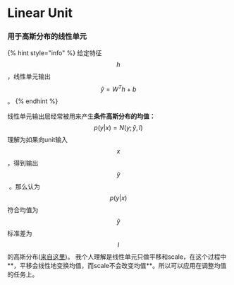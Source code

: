 # Linear Unit

### 用于高斯分布的线性单元

{% hint style="info" %}
给定特征$$h$$，线性单元输出$$\hat y = W^{T}h + b$$。
{% endhint %}

线性单元输出层经常被用来产生**条件高斯分布的均值：**$$p(y|x)=\mathit{N}(y; \hat y, I)$$理解为如果向unit输入$$x$$，得到输出$$\hat y ​$$ ​​ 。那么认为$$p(y|x)$$符合均值为$$\hat y$$标准差为$$I$$的高斯分布\([来自这里](https://windmissing.github.io/Bible-DeepLearning/Chapter6/2Gradient/2OutputUnit/1Linear.html)\)。 我个人理解是线性单元只做平移和scale，在这个过程中**，平移会线性地变换均值，而scale不会改变均值**。所以可以应用在调整均值的任务上。

